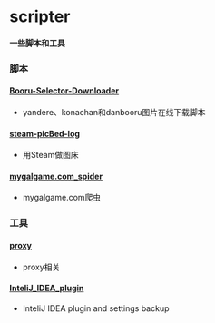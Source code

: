 # scripter
<b>一些脚本和工具</b>

### 脚本
#### [Booru-Selector-Downloader](https://github.com/Beats0/scripter/tree/master/Booru-Selector-Downloader)
 - yandere、konachan和danbooru图片在线下载脚本

#### [steam-picBed-log](https://github.com/Beats0/scripter/tree/master/steam-picBed-log)
 - 用Steam做图床

#### [mygalgame.com_spider](https://github.com/Beats0/scripter/tree/master/mygalgame.com_spider)
 - mygalgame.com爬虫

### 工具
#### [proxy](https://github.com/Beats0/scripter/tree/master/proxy)
 - proxy相关

#### [InteliJ_IDEA_plugin](https://github.com/Beats0/scripter/tree/master/InteliJ_IDEA_plugin)
 - InteliJ IDEA plugin and settings backup